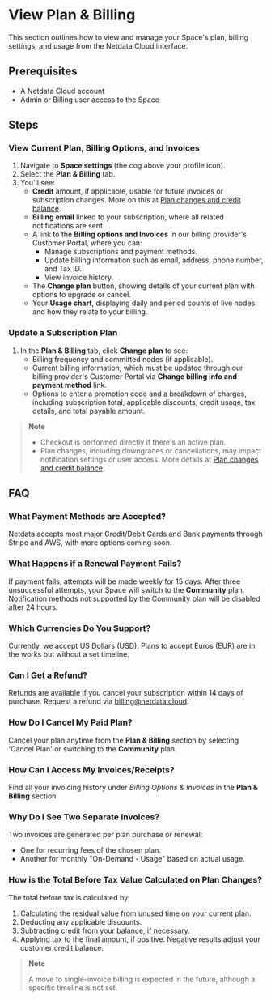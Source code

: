 # View Plan & Billing

This section outlines how to view and manage your Space's plan, billing settings, and usage from the Netdata Cloud interface.

## Prerequisites

- A Netdata Cloud account
- Admin or Billing user access to the Space

## Steps

### View Current Plan, Billing Options, and Invoices

1. Navigate to **Space settings** (the cog above your profile icon).
2. Select the **Plan & Billing** tab.
3. You'll see:
   - **Credit** amount, if applicable, usable for future invoices or subscription changes. More on this at [Plan changes and credit balance](/docs/netdata-cloud/netdata-subscription-plans.md#plan-changes-and-credit-balance).
   - **Billing email** linked to your subscription, where all related notifications are sent.
   - A link to the **Billing options and Invoices** in our billing provider's Customer Portal, where you can:
     - Manage subscriptions and payment methods.
     - Update billing information such as email, address, phone number, and Tax ID.
     - View invoice history.
   - The **Change plan** button, showing details of your current plan with options to upgrade or cancel.
   - Your **Usage chart**, displaying daily and period counts of live nodes and how they relate to your billing.

### Update a Subscription Plan

1. In the **Plan & Billing** tab, click **Change plan** to see:
   - Billing frequency and committed nodes (if applicable).
   - Current billing information, which must be updated through our billing provider's Customer Portal via **Change billing info and payment method** link.
   - Options to enter a promotion code and a breakdown of charges, including subscription total, applicable discounts, credit usage, tax details, and total payable amount.

> **Note**
>
> - Checkout is performed directly if there's an active plan.
> - Plan changes, including downgrades or cancellations, may impact notification settings or user access. More details at [Plan changes and credit balance](/docs/netdata-cloud/netdata-subscription-plans.md#plan-changes-and-credit-balance).

## FAQ

### What Payment Methods are Accepted?

Netdata accepts most major Credit/Debit Cards and Bank payments through Stripe and AWS, with more options coming soon.

### What Happens if a Renewal Payment Fails?

If payment fails, attempts will be made weekly for 15 days. After three unsuccessful attempts, your Space will switch to the **Community** plan. Notification methods not supported by the Community plan will be disabled after 24 hours.

### Which Currencies Do You Support?

Currently, we accept US Dollars (USD). Plans to accept Euros (EUR) are in the works but without a set timeline.

### Can I Get a Refund?

Refunds are available if you cancel your subscription within 14 days of purchase. Request a refund via [billing@netdata.cloud](mailto:billing@netdata.cloud).

### How Do I Cancel My Paid Plan?

Cancel your plan anytime from the **Plan & Billing** section by selecting 'Cancel Plan' or switching to the **Community** plan.

### How Can I Access My Invoices/Receipts?

Find all your invoicing history under _Billing Options & Invoices_ in the **Plan & Billing** section.

### Why Do I See Two Separate Invoices?

Two invoices are generated per plan purchase or renewal:

- One for recurring fees of the chosen plan.
- Another for monthly "On-Demand - Usage" based on actual usage.

### How is the **Total Before Tax** Value Calculated on Plan Changes?

The total before tax is calculated by:

1. Calculating the residual value from unused time on your current plan.
2. Deducting any applicable discounts.
3. Subtracting credit from your balance, if necessary.
4. Applying tax to the final amount, if positive. Negative results adjust your customer credit balance.

> **Note**
>
> A move to single-invoice billing is expected in the future, although a specific timeline is not set.
